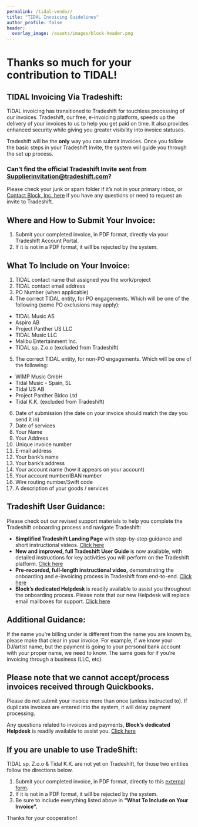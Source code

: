 ```yaml
---
permalink: /tidal-vendor/
title: "TIDAL Invoicing Guidelines"
author_profile: false
header:
  overlay_image: /assets/images/block-header.png
---
```


# Thanks so much for your contribution to TIDAL!

## TIDAL Invoicing Via Tradeshift:

TIDAL invoicing has transitioned to Tradeshift for touchless processing of our invoices. Tradeshift, our free, e-invoicing platform, speeds up the delivery of your invoices to us to help you get paid on time. It also provides enhanced security while giving you greater visibility into invoice statuses. 

Tradeshift will be the **only** way you can submit invoices. Once you follow the basic steps in your Tradeshift Invite, the system will guide you through the set up process. 

### Can’t find the official Tradeshift Invite sent from [Supplierinvitation@tradeshift.com](Supplierinvitation@tradeshift.com)?

Please check your junk or spam folder if it’s not in your primary inbox, or [Contact Block, Inc. here](http://go.workwithsquare.com/NDI0LUlBQi0yMTgAAAGPIO5EmIZtMssxKQ68gcxgBVI99ne402xxb0xVEhrro91dT8HVNT0W8Jhxv4bJIIuJfb14MMQ=) if you have any questions or need to request an invite to Tradeshift.

## Where and How to Submit Your Invoice:

1. Submit your completed invoice, in PDF format, directly via your Tradeshift Account Portal. 
2. If it is not in a PDF format, it will be rejected by the system.

## What To Include on Your Invoice:

1. TIDAL contact name that assigned you the work/project
2. TIDAL contact email address
3. PO Number (when applicable)
4. The correct TIDAL entity, for PO engagements. Which will be one of the following (some PO exclusions may apply):
* TIDAL Music AS
* Aspiro AB
* Project Panther US LLC
* TIDAL Music LLC
* Malibu Entertainment Inc.
* TIDAL sp. Z.o.o (excluded from Tradeshift)
5. The correct TIDAL entity, for non-PO engagements. Which will be one of the following:
* WiMP Music GmbH
* Tidal Music - Spain, SL
* Tidal US AB
* Project Panther Bidco Ltd
* Tidal K.K. (excluded from Tradeshift)
6. Date of submission (the date on your invoice should match the day you send it in)
7. Date of services
8. Your Name
9. Your Address
10. Unique invoice number
11. E-mail address
12. Your bank’s name
13. Your bank’s address
14. Your account name (how it appears on your account)
15. Your account number/IBAN number
16. Wire routing number/Swift code
17. A description of your goods / services

## Tradeshift User Guidance:

Please check out our revised support materials to help you complete the Tradeshift onboarding process and navigate Tradeshift:
* **Simplified Tradeshift Landing Page** with step-by-step guidance and short instructional videos. [Click here](https://block.support.tradeshift.com/)
* **New and improved, full Tradeshift User Guide** is now available, with detailed instructions for key activities you will perform on the Tradeshift platform. [Click here](https://tradeshift-support.s3.amazonaws.com/cdn/knowledgebase/Block%20Supplier%20Onboarding%20-%20Tradeshift%20User%20Guide%2029.08.2023.pdf?mkt_tok=NDI0LUlBQi0yMTgAAAGPIO5EmPcL4lF9MWmZjVkd6otTJGtbKxX33LiPukNr6IR7aTKQTG3LDwX8kESjLad3Xu608y-yrL1RUo8fdsUo84ajnZ_fT-6FNkXq2PeLGhkCOvyN](https://tradeshift-support.s3.amazonaws.com/cdn/knowledgebase/Block%20Supplier%20Onboarding%20-%20Tradeshift%20User%20Guide%2029.08.2023.pdf?mkt_tok=NDI0LUlBQi0yMTgAAAGPIO5EmFcsk0juf8n8h_Hep2Xw6ixenUYh0x8NMzD14XQG5NOgfYqEfT7cCO4MoWXKwq5fJmTRY010YLu1qaPG8VDN7f36h5IGhJurXCy87H1hepTU))
* **Pre-recorded, full-length instructional video,** demonstrating the onboarding and e-invoicing process in Tradeshift from end-to-end. [Click here](https://block.support-sandbox.tradeshift.com/knowledgebase/article/13668614414610?mkt_tok=NDI0LUlBQi0yMTgAAAGPIO5EmCuMUhUN0gn_fPpWJGl0UR9yQNK8lhMZXA4xeJEpGgOxpn8VLteXYA6r5yBg9Mp6ADIz2SoBNuxODbGOhYGkVIvNy3wGx6bj8112O-HFmSku)
* **Block’s dedicated Helpdesk** is readily available to assist you throughout the onboarding process. Please note that our new Helpdesk will replace email mailboxes for support. [Click here](https://go.workwithsquare.com/NDI0LUlBQi0yMTgAAAGPIO5EmPrffYEUUsHKPP5Iv608aObj6gapXMaI-TAMW1HIsq8GTwpVdXScPfCtiiHjf12Ye9M=)

## Additional Guidance:

If the name you’re billing under is different from the name you are known by, please make that clear in your invoice. For example, if we know your DJ/artist name, but the payment is going to your personal bank account with your proper name, we need to know. The same goes for if you’re invoicing through a business (LLC, etc).

## Please note that we cannot accept/process invoices received through Quickbooks.

Please do not submit your invoice more than once (unless instructed to). If duplicate invoices are entered into the system, it will delay payment processing.

Any questions related to invoices and payments, **Block’s dedicated Helpdesk** is readily available to assist you. [Click here](https://squarecorp.my.salesforce-sites.com/ape/AccountsPayableExtForm?mkt_tok=NDI0LUlBQi0yMTgAAAGPIO5EmAujQlazqbWvC5JpuXqpgcedmluaPudy_1blUOEcfJAWIptE4eM5C90Fa3jKdxWmztssA3MZdMgxTlS3GkaAIh7tvJ8RexRoQYnfeiqRCvkT)

## If you are unable to use TradeShift:

TIDAL sp. Z.o.o & Tidal K.K. are not yet on Tradeshift, for those two entities follow the directions below.
1. Submit your completed invoice, in PDF format, directly to this [external form](https://squarecorp.my.salesforce-sites.com/ape/AccountsPayableExtForm).
2. If it is not in a PDF format, it will be rejected by the system.
3. Be sure to include everything listed above in **“What To Include on Your Invoice”.**

Thanks for your cooperation!
